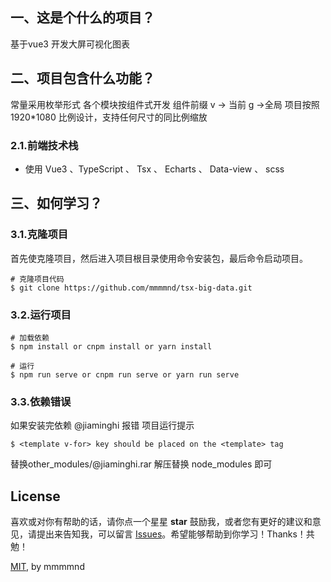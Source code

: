 <!--
 * @Author: 莫卓才
 * @eMail: handsome.mo@foxmail.com
 * @Descripttion: 描述
 * @version: 1.0.0
 * @Date: 2021-12-07 10:20:40
 * @LastEditors: 莫卓才
 * @LastEditTime: 2021-12-16 10:49:25
-->
## 一、这是个什么的项目？

基于vue3 开发大屏可视化图表

## 二、项目包含什么功能？
常量采用枚举形式
各个模块按组件式开发 组件前缀 v -> 当前 g ->全局
项目按照 1920*1080 比例设计，支持任何尺寸的同比例缩放
### 2.1.前端技术栈

* 使用 Vue3 、TypeScript 、 Tsx 、 Echarts 、 Data-view 、 scss

## 三、如何学习？

### 3.1.克隆项目

首先使克隆项目，然后进入项目根目录使用命令安装包，最后命令启动项目。

```
# 克隆项目代码
$ git clone https://github.com/mmmmnd/tsx-big-data.git
```

### 3.2.运行项目

```
# 加载依赖
$ npm install or cnpm install or yarn install 
```

```
# 运行
$ npm run serve or cnpm run serve or yarn run serve 
```
### 3.3.依赖错误
如果安装完依赖 @jiaminghi 报错 项目运行提示

``` 
$ <template v-for> key should be placed on the <template> tag
```

替换other_modules/@jiaminghi.rar 解压替换 node_modules 即可


## License

喜欢或对你有帮助的话，请你点一个星星 **star** 鼓励我，或者您有更好的建议和意见，请提出来告知我，可以留言 [Issues](https://github.com/mmmmnd/tsx-big-data/issues/new)。希望能够帮助到你学习！Thanks！共勉！

[MIT](https://github.com/mmmmnd/tsx-big-data/blob/master/LICENSE), by mmmmnd
